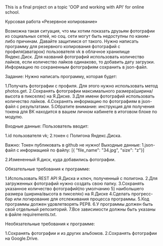 This is a final project on a topic 'OOP and working with API' for online school.

Курсовая работа «Резервное копирование»

Возможна такая ситуация, что мы хотим показать друзьям фотографии из социальных сетей, но соц. сети могут быть недоступны по каким-либо причинам. Давайте защитимся от такого.
Нужно написать программу для резервного копирования фотографий с профиля(аватарок) пользователя vk в облачное хранилище Яндекс.Диск.
Для названий фотографий использовать количество лайков, если количество лайков одинаково, то добавить дату загрузки.
Информацию по сохраненным фотографиям сохранить в json-файл.

Задание:
Нужно написать программу, которая будет:

1.Получать фотографии с профиля. Для этого нужно использовать метод photos.get.
2.Сохранять фотографии максимального размера(ширина/высота в пикселях) на Я.Диске.
3.Для имени фотографий использовать количество лайков.
4.Сохранять информацию по фотографиям в json-файл с результатами.
5.Обратите внимание: инструкция для получения токена для ВК находится в вашем личном кабинете в итоговом блоке по модулю.

Входные данные:
Пользователь вводит:

1.id пользователя vk;
2.токен с Полигона Яндекс.Диска. 

Важно: Токен публиковать в github не нужно!
Выходные данные:
1.json-файл с информацией по файлу:
    [{
    "file_name": "34.jpg",
    "size": "z"}]
    
2.Измененный Я.диск, куда добавились фотографии.​​

Обязательные требования к программе:

1.Использовать REST API Я.Диска и ключ, полученный с полигона.
2.Для загруженных фотографий нужно создать свою папку.
3.Сохранять указанное количество фотографий(по умолчанию 5) наибольшего размера (ширина/высота в пикселях) на Я.Диске
4.Сделать прогресс-бар или логирование для отслеживания процесса программы.
5.Код программы должен удовлетворять PEP8.
6.У программы должен быть свой отдельный репозиторий.
7.Все зависимости должны быть указаны в файле requiremеnts.txt.​

Необязательные требования к программе:

1.Сохранять фотографии и из других альбомов.
2.Сохранять фотографии на Google.Drive.
